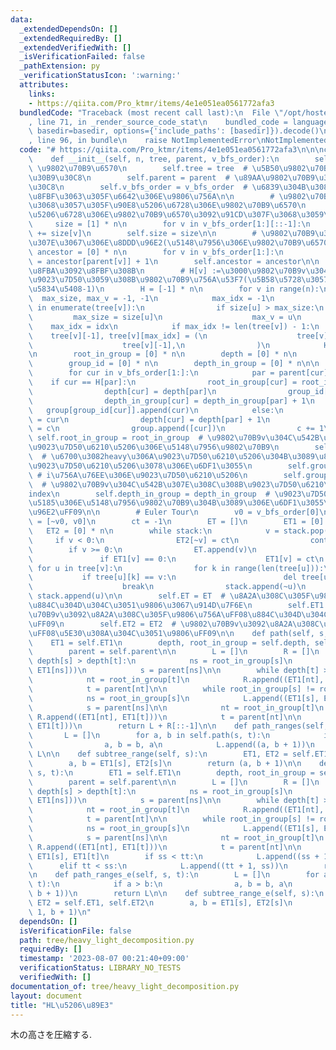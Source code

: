 ```yaml
---
data:
  _extendedDependsOn: []
  _extendedRequiredBy: []
  _extendedVerifiedWith: []
  _isVerificationFailed: false
  _pathExtension: py
  _verificationStatusIcon: ':warning:'
  attributes:
    links:
    - https://qiita.com/Pro_ktmr/items/4e1e051ea0561772afa3
  bundledCode: "Traceback (most recent call last):\n  File \"/opt/hostedtoolcache/PyPy/3.7.13/x64/site-packages/onlinejudge_verify/documentation/build.py\"\
    , line 71, in _render_source_code_stat\n    bundled_code = language.bundle(stat.path,\
    \ basedir=basedir, options={'include_paths': [basedir]}).decode()\n  File \"/opt/hostedtoolcache/PyPy/3.7.13/x64/site-packages/onlinejudge_verify/languages/python.py\"\
    , line 96, in bundle\n    raise NotImplementedError\nNotImplementedError\n"
  code: "# https://qiita.com/Pro_ktmr/items/4e1e051ea0561772afa3\n\n\nclass HeavyLightDecomposition:\n\
    \    def __init__(self, n, tree, parent, v_bfs_order):\n        self.n = n  #\
    \ \u9802\u70B9\u6570\n        self.tree = tree  # \u5B50\u9802\u70B9\u306E\u30EA\
    \u30B9\u30C8\n        self.parent = parent  # \u89AA\u9802\u70B9\u306E\u30EA\u30B9\
    \u30C8\n        self.v_bfs_order = v_bfs_order  # \u6839\u304B\u3089BFS\u9806\u3067\
    \u8FBF\u3063\u305F\u6642\u306E\u9806\u756A\n\n        # \u9802\u70B9\u3092\u6839\
    \u3068\u3057\u305F\u90E8\u5206\u6728\u306E\u9802\u70B9\u6570\n        # \u90E8\
    \u5206\u6728\u306E\u9802\u70B9\u6570\u3092\u91CD\u307F\u3068\u3059\u308B\n   \
    \     size = [1] * n\n        for v in v_bfs_order[1:][::-1]:\n            size[parent[v]]\
    \ += size[v]\n        self.size = size\n\n        # \u9802\u70B9\u304B\u3089\u6839\
    \u307E\u3067\u306E\u8DDD\u96E2(\u5148\u7956\u306E\u9802\u70B9\u6570)\n       \
    \ ancestor = [0] * n\n        for v in v_bfs_order[1:]:\n            ancestor[v]\
    \ = ancestor[parent[v]] + 1\n        self.ancestor = ancestor\n\n        # Heavy\u306A\
    \u8FBA\u3092\u8FBF\u308B\n        # H[v] :=\u3000\u9802\u70B9v\u304C\u6B21\u306B\
    \u9023\u7D50\u3059\u308B\u9802\u70B9\u756A\u53F7(\u5B58\u5728\u3057\u306A\u3044\
    \u5834\u5408-1)\n        H = [-1] * n\n        for v in range(n):\n          \
    \  max_size, max_v = -1, -1\n            max_idx = -1\n            for idx, u\
    \ in enumerate(tree[v]):\n                if size[u] > max_size:\n           \
    \         max_size = size[u]\n                    max_v = u\n                \
    \    max_idx = idx\n            if max_idx != len(tree[v]) - 1:\n            \
    \    tree[v][-1], tree[v][max_idx] = (\n                    tree[v][max_idx],\n\
    \                    tree[v][-1],\n                )\n            H[v] = max_v\n\
    \n        root_in_group = [0] * n\n        depth = [0] * n\n        group = [[0]]\n\
    \        group_id = [0] * n\n        depth_in_group = [0] * n\n\n        c = 1\n\
    \        for cur in v_bfs_order[1:]:\n            par = parent[cur]\n        \
    \    if cur == H[par]:\n                root_in_group[cur] = root_in_group[par]\n\
    \                depth[cur] = depth[par]\n                group_id[cur] = group_id[par]\n\
    \                depth_in_group[cur] = depth_in_group[par] + 1\n             \
    \   group[group_id[cur]].append(cur)\n            else:\n                root_in_group[cur]\
    \ = cur\n                depth[cur] = depth[par] + 1\n                group_id[cur]\
    \ = c\n                group.append([cur])\n                c += 1\n\n       \
    \ self.root_in_group = root_in_group  # \u9802\u70B9v\u304C\u542B\u307E\u308C\u308B\
    \u9023\u7D50\u6210\u5206\u306E\u5148\u7956\u9802\u70B9\n        self.depth = depth\
    \  # \u6700\u3082heavy\u306A\u9023\u7D50\u6210\u5206\u304B\u3089\u81EA\u8EAB\u306E\
    \u9023\u7D50\u6210\u5206\u3078\u306E\u6DF1\u3055\n        self.group = group \
    \ # i\u756A\u76EE\u306E\u9023\u7D50\u6210\u5206\n        self.group_id = group_id\
    \  # \u9802\u70B9v\u304C\u542B\u307E\u308C\u308B\u9023\u7D50\u6210\u5206\u306E\
    index\n        self.depth_in_group = depth_in_group  # \u9023\u7D50\u6210\u5206\
    \u5185\u306E\u5148\u7956\u9802\u70B9\u304B\u3089\u306E\u6DF1\u3055\uFF08\u8DDD\
    \u96E2\uFF09\n\n        # Euler Tour\n        v0 = v_bfs_order[0]\n        stack\
    \ = [~v0, v0]\n        ct = -1\n        ET = []\n        ET1 = [0] * n\n     \
    \   ET2 = [0] * n\n        while stack:\n            v = stack.pop()\n       \
    \     if v < 0:\n                ET2[~v] = ct\n                continue\n    \
    \        if v >= 0:\n                ET.append(v)\n                ct += 1\n \
    \               if ET1[v] == 0:\n                    ET1[v] = ct\n           \
    \ for u in tree[v]:\n                for k in range(len(tree[u])):\n         \
    \           if tree[u][k] == v:\n                        del tree[u][k]\n    \
    \                    break\n                stack.append(~u)\n               \
    \ stack.append(u)\n\n        self.ET = ET  # \u8A2A\u308C\u305F\u9802\u70B9\u3092\
    \u884C\u304D\u304C\u3051\u9806\u3067\u914D\u7F6E\n        self.ET1 = ET1  # \u9802\
    \u70B9v\u3092\u8A2A\u308C\u305F\u9806\u756A\uFF08\u884C\u304D\u304C\u3051\u9806\
    \uFF09\n        self.ET2 = ET2  # \u9802\u70B9v\u3092\u8A2A\u308C\u305F\u9806\u756A\
    \uFF08\u5E30\u308A\u304C\u3051\u9806\uFF09\n\n    def path(self, s, t):\n    \
    \    ET1 = self.ET1\n        depth, root_in_group = self.depth, self.root_in_group\n\
    \        parent = self.parent\n\n        L = []\n        R = []\n        while\
    \ depth[s] > depth[t]:\n            ns = root_in_group[s]\n            L.append((ET1[s],\
    \ ET1[ns]))\n            s = parent[ns]\n\n        while depth[t] > depth[s]:\n\
    \            nt = root_in_group[t]\n            R.append((ET1[nt], ET1[t]))\n\
    \            t = parent[nt]\n\n        while root_in_group[s] != root_in_group[t]:\n\
    \            ns = root_in_group[s]\n            L.append((ET1[s], ET1[ns]))\n\
    \            s = parent[ns]\n\n            nt = root_in_group[t]\n           \
    \ R.append((ET1[nt], ET1[t]))\n            t = parent[nt]\n\n        L.append((ET1[s],\
    \ ET1[t]))\n        return L + R[::-1]\n\n    def path_ranges(self, s, t):\n \
    \       L = []\n        for a, b in self.path(s, t):\n            if a > b:\n\
    \                a, b = b, a\n            L.append((a, b + 1))\n        return\
    \ L\n\n    def subtree_range(self, s):\n        ET1, ET2 = self.ET1, self.ET2\n\
    \        a, b = ET1[s], ET2[s]\n        return (a, b + 1)\n\n    def path_e(self,\
    \ s, t):\n        ET1 = self.ET1\n        depth, root_in_group = self.depth, self.root_in_group\n\
    \        parent = self.parent\n\n        L = []\n        R = []\n        while\
    \ depth[s] > depth[t]:\n            ns = root_in_group[s]\n            L.append((ET1[s],\
    \ ET1[ns]))\n            s = parent[ns]\n\n        while depth[t] > depth[s]:\n\
    \            nt = root_in_group[t]\n            R.append((ET1[nt], ET1[t]))\n\
    \            t = parent[nt]\n\n        while root_in_group[s] != root_in_group[t]:\n\
    \            ns = root_in_group[s]\n            L.append((ET1[s], ET1[ns]))\n\
    \            s = parent[ns]\n\n            nt = root_in_group[t]\n           \
    \ R.append((ET1[nt], ET1[t]))\n            t = parent[nt]\n\n        ss, tt =\
    \ ET1[s], ET1[t]\n        if ss < tt:\n            L.append((ss + 1, tt))\n  \
    \      elif tt < ss:\n            L.append((tt + 1, ss))\n        return L + R[::-1]\n\
    \n    def path_ranges_e(self, s, t):\n        L = []\n        for a, b in self.path_e(s,\
    \ t):\n            if a > b:\n                a, b = b, a\n            L.append((a,\
    \ b + 1))\n        return L\n\n    def subtree_range_e(self, s):\n        ET1,\
    \ ET2 = self.ET1, self.ET2\n        a, b = ET1[s], ET2[s]\n        return (a +\
    \ 1, b + 1)\n"
  dependsOn: []
  isVerificationFile: false
  path: tree/heavy_light_decomposition.py
  requiredBy: []
  timestamp: '2023-08-07 00:21:40+09:00'
  verificationStatus: LIBRARY_NO_TESTS
  verifiedWith: []
documentation_of: tree/heavy_light_decomposition.py
layout: document
title: "HL\u5206\u89E3"
---
```


木の高さを圧縮する.